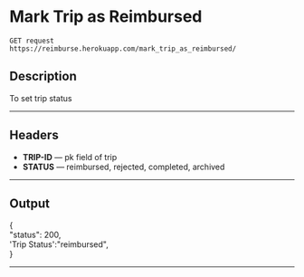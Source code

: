 # Mark Trip as Reimbursed

    GET request
    https://reimburse.herokuapp.com/mark_trip_as_reimbursed/

## Description
To set trip status

***

## Headers 

- **TRIP-ID** — pk field of trip
- **STATUS** — reimbursed, rejected, completed, archived
    
***

## Output

{<br />
    "status": 200,<br />
    'Trip Status':"reimbursed",<br />
}<br />

***
